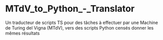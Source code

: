 # MTdV_to_Python_-_Translator
Un traducteur de scripts TS pour des tâches à effectuer par une Machine de Turing del Vigna (MTdV), vers des scripts Python censés donner les mêmes résultats
